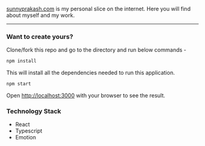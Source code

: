 [sunnyprakash.com](https://sunnyprakash.com) is my personal slice on the internet. Here you will find about myself and my work.

<hr />

### Want to create yours?

Clone/fork this repo and go to the directory and run below commands -

```bash
npm install
```

This will install all the dependencies needed to run this application.

```bash
npm start
```

Open [http://localhost:3000](http://localhost:3000) with your browser to see the result.

### Technology Stack

- React
- Typescript
- Emotion
